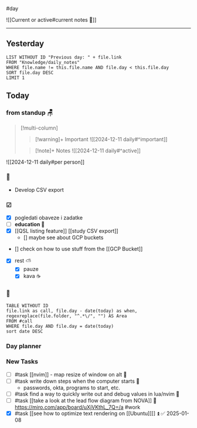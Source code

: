 #day

![[Current or active#current notes 📓]]

---
## Yesterday
```dataview
LIST WITHOUT ID "Previous day: " + file.link
FROM "Knowledge/daily_notes"
WHERE file.name != this.file.name AND file.day < this.file.day
SORT file.day DESC
LIMIT 1
```

## Today

### from standup 🪑

> [!multi-column]
>> [!warning]+ Important
>> ![[2024-12-11 daily#^important]]
>
>> [!note]+ Notes
>> ![[2024-12-11 daily#^active]]

![[2024-12-11 daily#per person]]

###  🎏
- Develop CSV export

### ☑
- [x] pogledati  obaveze i zadatke
- [ ] **education 🎒**
- [x] [[QSL listing feature]] [[study CSV export]]
	- [] maybe see about GCP buckets
- [] check on how to use stuff from the [[GCP Bucket]]
- [x] rest ⛅ 
	- [x] pauze
	- [x] kava ☕

### 🤙
```dataview
TABLE WITHOUT ID
file.link as call, file.day - date(today) as when, regexreplace(file.folder, "^.*\/", "") AS Area
FROM #call
WHERE file.day AND file.day = date(today)
sort date DESC
```
### Day planner

### New Tasks
- [ ] #task [[nvim]] - map resize of window on alt 🔽
- [ ] #task write down steps when the computer starts 🔽
	- passwords, okta, programs to start, etc.
- [ ] #task find a way to quickly write out and debug values in lua/nvim 🔽
- [ ] #task [[take a look at the lead flow diagram from NOVA]] 🔼
	https://miro.com/app/board/uXjVKthL_7Q=/a #work
- [x] #task [[see how to optimize text rendering on [[Ubuntu]]]] ⏫ ✅ 2025-01-08
